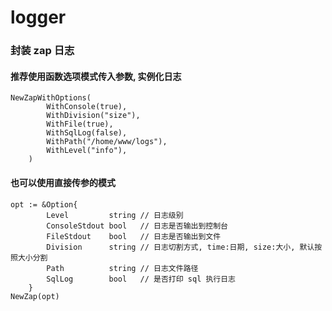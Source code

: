 # logger

### 封装 zap 日志
#### 推荐使用函数选项模式传入参数, 实例化日志
```
NewZapWithOptions(
		WithConsole(true),
		WithDivision("size"),
		WithFile(true),
		WithSqlLog(false),
		WithPath("/home/www/logs"),
		WithLevel("info"),
	)
```

#### 也可以使用直接传参的模式
```
opt := &Option{
		Level         string // 日志级别
	    ConsoleStdout bool   // 日志是否输出到控制台
	    FileStdout    bool   // 日志是否输出到文件
	    Division      string // 日志切割方式, time:日期, size:大小, 默认按照大小分割
	    Path          string // 日志文件路径
	    SqlLog        bool   // 是否打印 sql 执行日志
	}
NewZap(opt)
```
